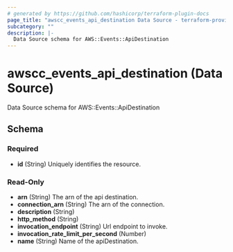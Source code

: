 ```yaml
---
# generated by https://github.com/hashicorp/terraform-plugin-docs
page_title: "awscc_events_api_destination Data Source - terraform-provider-awscc"
subcategory: ""
description: |-
  Data Source schema for AWS::Events::ApiDestination
---
```


# awscc_events_api_destination (Data Source)

Data Source schema for AWS::Events::ApiDestination



<!-- schema generated by tfplugindocs -->
## Schema

### Required

- **id** (String) Uniquely identifies the resource.

### Read-Only

- **arn** (String) The arn of the api destination.
- **connection_arn** (String) The arn of the connection.
- **description** (String)
- **http_method** (String)
- **invocation_endpoint** (String) Url endpoint to invoke.
- **invocation_rate_limit_per_second** (Number)
- **name** (String) Name of the apiDestination.


